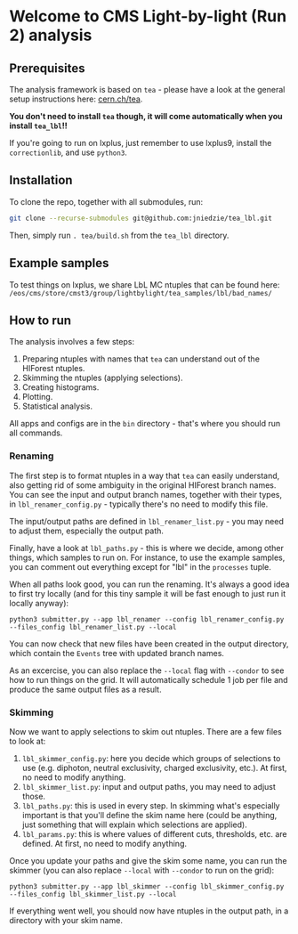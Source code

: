# Welcome to CMS Light-by-light (Run 2) analysis

## Prerequisites

The analysis framework is based on `tea` - please have a look at the general setup instructions here: [cern.ch/tea](https://jniedzie.github.io/tea/docs/build/).

**You don't need to install `tea` though, it will come automatically when you install `tea_lbl`!!**

If you're going to run on lxplus, just remember to use lxplus9, install the `correctionlib`, and use `python3`.

## Installation

To clone the repo, together with all submodules, run:

```bash
git clone --recurse-submodules git@github.com:jniedzie/tea_lbl.git
```

Then, simply run `. tea/build.sh` from the `tea_lbl` directory.

## Example samples

To test things on lxplus, we share LbL MC ntuples that can be found here:
`/eos/cms/store/cmst3/group/lightbylight/tea_samples/lbl/bad_names/`

## How to run

The analysis involves a few steps:
1. Preparing ntuples with names that `tea` can understand out of the HIForest ntuples.
2. Skimming the ntuples (applying selections).
3. Creating histograms.
4. Plotting.
5. Statistical analysis.

All apps and configs are in the `bin` directory - that's where you should run all commands.

### Renaming

The first step is to format ntuples in a way that `tea` can easily understand, also getting rid of some ambiguity in the original HIForest branch names.
You can see the input and output branch names, together with their types, in `lbl_renamer_config.py` - typically there's no need to modify this file.

The input/output paths are defined in `lbl_renamer_list.py` - you may need to adjust them, especially the output path.

Finally, have a look at `lbl_paths.py` - this is where we decide, among other things, which samples to run on. For instance, to use the example samples,
you can comment out everything except for "lbl" in the `processes` tuple.

When all paths look good, you can run the renaming. It's always a good idea to first try locally (and for this tiny sample it will be fast enough to just run it locally anyway):

```
python3 submitter.py --app lbl_renamer --config lbl_renamer_config.py --files_config lbl_renamer_list.py --local
```

You can now check that new files have been created in the output directory, which contain the `Events` tree with updated branch names.

As an excercise, you can also replace the `--local` flag with `--condor` to see how to run things on the grid. It will automatically schedule 1 job per file and produce the same output files as a result.

### Skimming

Now we want to apply selections to skim out ntuples. There are a few files to look at:

1. `lbl_skimmer_config.py`: here you decide which groups of selections to use (e.g. diphoton, neutral exclusivity, charged exclusivity, etc.). At first, no need to modify anything.
2. `lbl_skimmer_list.py`: input and output paths, you may need to adjust those.
3. `lbl_paths.py`: this is used in every step. In skimming what's especially important is that you'll define the skim name here (could be anything, just something that will explain which selections are applied).
4. `lbl_params.py`: this is where values of different cuts, thresholds, etc. are defined. At first, no need to modify anything.

Once you update your paths and give the skim some name, you can run the skimmer (you can also replace `--local` with `--condor` to run on the grid):

```
python3 submitter.py --app lbl_skimmer --config lbl_skimmer_config.py --files_config lbl_skimmer_list.py --local
```

If everything went well, you should now have ntuples in the output path, in a directory with your skim name.



